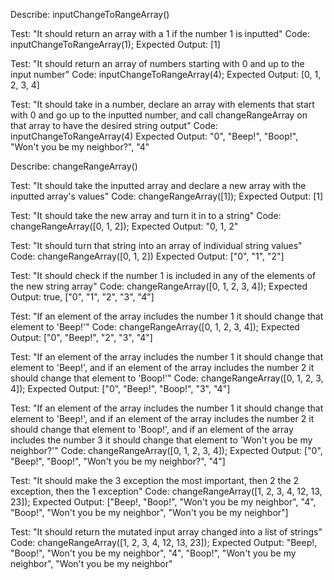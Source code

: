 Describe: inputChangeToRangeArray()

Test: "It should return an array with a 1 if the number 1 is inputted"
Code: inputChangeToRangeArray(1);
Expected Output: [1]

Test: "It should return an array of numbers starting with 0 and up to the input number"
Code: inputChangeToRangeArray(4);
Expected Output: [0, 1, 2, 3, 4]

Test: "It should take in a number, declare an array with elements that start with 0 and go up to the inputted number, and call changeRangeArray on that array to have the desired string output"
Code: inputChangeToRangeArray(4)
Expected Output: "0", "Beep!", "Boop!", "Won't you be my neighbor?", "4"

Describe: changeRangeArray()

Test: "It should take the inputted array and declare a new array with the inputted array's values"
Code: changeRangeArray([1]);
Expected Output: [1]

Test: "It should take the new array and turn it in to a string"
Code: changeRangeArray([0, 1, 2]);
Expected Output: "0, 1, 2"

Test: "It should turn that string into an array of individual string values"
Code: changeRangeArray([0, 1, 2])
Expected Output: ["0", "1", "2"]

Test: "It should check if the number 1 is included in any of the elements of the new string array"
Code: changeRangeArray([0, 1, 2, 3, 4]);
Expected Output: true, ["0", "1", "2", "3", "4"]

Test: "If an element of the array includes the number 1 it should change that element to 'Beep!'"
Code: changeRangeArray([0, 1, 2, 3, 4]);
Expected Output: ["0", "Beep!", "2", "3", "4"]

Test: "If an element of the array includes the number 1 it should change that element to 'Beep!', and if an element of the array includes the number 2 it should change that element to 'Boop!'"
Code: changeRangeArray([0, 1, 2, 3, 4]);
Expected Output: ["0", "Beep!", "Boop!", "3", "4"]

Test: "If an element of the array includes the number 1 it should change that element to 'Beep!', and if an element of the array includes the number 2 it should change that element to 'Boop!', and if an element of the array includes the number 3 it should change that element to 'Won't you be my neighbor?'"
Code: changeRangeArray([0, 1, 2, 3, 4]);
Expected Output: ["0", "Beep!", "Boop!", "Won't you be my neighbor?", "4"]

Test: "It should make the 3 exception the most important, then 2 the 2 exception, then the 1 exception"
Code: changeRangeArray([1, 2, 3, 4, 12, 13, 23]);
Expected Output: ["Beep!, "Boop!", "Won't you be my neighbor", "4", "Boop!", "Won't you be my neighbor", "Won't you be my neighbor"]

Test: "It should return the mutated input array changed into a list of strings"
Code: changeRangeArray([1, 2, 3, 4, 12, 13, 23]);
Expected Output: "Beep!, "Boop!", "Won't you be my neighbor", "4", "Boop!", "Won't you be my neighbor", "Won't you be my neighbor"